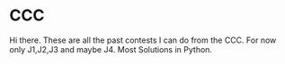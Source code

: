 # CCC
Hi there.
These are all the past contests I can do from the CCC.
For now only J1,J2,J3 and maybe J4.
Most Solutions in Python.

